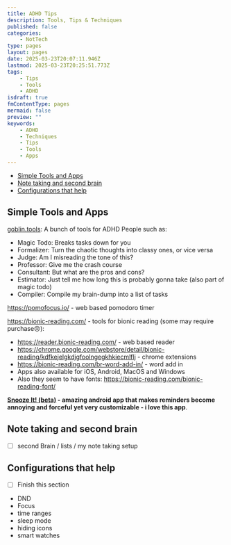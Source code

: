 ```yaml
---
title: ADHD Tips
description: Tools, Tips & Techniques
published: false
categories:
    - NotTech
type: pages
layout: pages
date: 2025-03-23T20:07:11.946Z
lastmod: 2025-03-23T20:25:51.773Z
tags:
    - Tips
    - Tools
    - ADHD
isdraft: true
fmContentType: pages
mermaid: false
preview: ""
keywords:
    - ADHD
    - Techniques
    - Tips
    - Tools
    - Apps
---
```

<!-- cspell: words pomodoro -->
<!--- cSpell:disable --->
* [Simple Tools and Apps](#simple-tools-and-apps)
* [Note taking and second brain](#note-taking-and-second-brain)
* [Configurations that help](#configurations-that-help)
<!--- cSpell:enable --->

## Simple Tools and Apps

[goblin.tools](https://goblin.tools/): A bunch of tools for ADHD People such as:

* Magic Todo: Breaks tasks down for you
* Formalizer: Turn the chaotic thoughts into classy ones, or vice versa
* Judge: Am I misreading the tone of this?
* Professor: Give me the crash course
* Consultant: But what are the pros and cons?
* Estimator: Just tell me how long this is probably gonna take (also part of magic todo)
* Compiler: Compile my brain-dump into a list of tasks

<https://pomofocus.io/> - web based pomodoro timer

<https://bionic-reading.com/> - tools for bionic reading (some may require purchase😢):

* <https://reader.bionic-reading.com/> - web based reader
* <https://chrome.google.com/webstore/detail/bionic-reading/kdfkejelgkdjgfoolngegkhkiecmlflj> - chrome extensions
* <https://bionic-reading.com/br-word-add-in/> - word add in
* Apps also available for iOS, Android, MacOS and Windows
* Also they seem to have fonts: <https://bionic-reading.com/bionic-reading-font/>

**[Snooze It! (beta)](https://play.google.com/store/apps/details?id=com.bitfire.development.reminder_app&hl=en_AU) - amazing android app that makes reminders become annoying and forceful yet very customizable - i love this app**.

## Note taking and second brain

* [ ] second Brain / lists / my note taking setup

## Configurations that help

* [ ] Finish this section

* DND
* Focus
* time ranges
* sleep mode
* hiding icons
* smart watches
